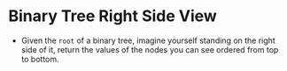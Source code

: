 # Binary Tree Right Side View

- Given the `root` of a binary tree, imagine yourself standing on the right side of it, return the values of the nodes you can see ordered from top to bottom.
